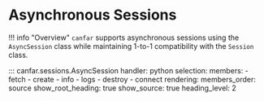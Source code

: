 # Asynchronous Sessions

!!! info "Overview"
    `canfar` supports asynchronous sessions using the `AsyncSession` class while maintaining 1-to-1 compatibility with the `Session` class.

::: canfar.sessions.AsyncSession
    handler: python
    selection:
      members:
        - fetch
        - create
        - info
        - logs
        - destroy
        - connect
    rendering:
      members_order: source
      show_root_heading: true
      show_source: true
      heading_level: 2

